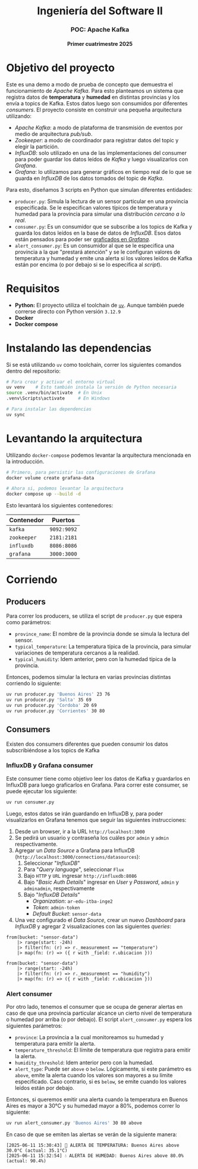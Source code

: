 <h1 align="center">Ingeniería del Software II</h1>
<h3 align="center">POC: Apache Kafka</h3>
<h4 align="center">Primer cuatrimestre 2025</h4>

# Objetivo del proyecto

Este es una demo a modo de prueba de concepto que demuestra el funcionamiento de
_Apache Kafka_. Para esto planteamos un sistema que registra datos de
**temperatura** y **humedad** en distintas provincias y los envía a topics de
Kafka. Estos datos luego son consumidos por diferentes _consumers_. El proyecto
consiste en construir una pequeña arquitectura utilizando:

* _Apache Kafka_: a modo de plataforma de transmisión de eventos por medio de
arquitectura _pub/sub_.
* _Zookeeper_: a modo de coordinador para registrar datos del topic y elegir la
partición.
* _InfluxDB_: solo utilizado en una de las implementaciones del consumer para
poder guardar los datos leídos de _Kafka_ y luego visualizarlos con _Grafana_.
* _Grafana_: lo utilizamos para generar gráficos en tiempo real de lo que se
guarda en _InfluxDB_ de los datos tomados del topic de _Kafka_.

Para esto, diseñamos 3 scripts en Python que simulan diferentes entidades:

* `producer.py`: Simula la lectura de un sensor particular en una provincia
especificada. Se le especifican valores típicos de temperatura y humedad para la
provincia para simular una distribución _cercano a lo real_.
* `consumer.py`: Es un consumidor que se subscribe a los topics de Kafka y
guarda los datos leídos en la base de datos de _InfluxDB_. Esos datos están
pensados para poder ser [graficados en _Grafana_](#influxdb-y-grafana-consumer).
* `alert_consumer.py`: Es un consumidor al que se le especifica una provincia a
la que "prestará atención" y se le configuran valores de temperatura y humedad
y emite una alerta si los valores leídos de Kafka están por encima (o por
debajo si se lo especifica al _script_).

# Requisitos

* **Python:** El proyecto utiliza el toolchain de
[`uv`](https://docs.astral.sh/uv/getting-started/installation/). Aunque también
puede correrse directo con Python versión `3.12.9`
* **Docker**
* **Docker compose**

# Instalando las dependencias

Si se está utilizando `uv` como toolchain, correr los siguientes comandos dentro
del repositorio:

```bash
# Para crear y activar el entorno virtual
uv venv    # Esto también instala la versión de Python necesaria
source .venv/bin/activate  # En Unix
.venv\Scripts\activate     # En Windows

# Para instalar las dependencias
uv sync
```

# Levantando la arquitectura

Utilizando `docker-compose` podemos levantar la arquitectura mencionada en la
introducción.

```bash
# Primero, para persistir las configuraciones de Grafana
docker volume create grafana-data

# Ahora si, podemos levantar la arquitectura
docker compose up --build -d
```

Esto levantará los siguientes contenedores:

| Contenedor | Puertos |
| --- | --- |
| `kafka` | `9092:9092` |
| `zookeeper` | `2181:2181` |
| `influxdb` | `8086:8086` |
| `grafana` | `3000:3000` |

# Corriendo

## Producers

Para correr los producers, se utiliza el script de `producer.py` que espera como
parámetros:

* `province_name`: El nombre de la provincia donde se simula la lectura del
sensor.
* `typical_temperature`: La temperatura típica de la provincia, para simular
variaciones de temperatura cercanos a la realidad.
* `typical_humidity`: Idem anterior, pero con la humedad típica de la provincia.

Entonces, podemos simular la lectura en varias provincias distintas corriendo lo
siguiente:

```bash
uv run producer.py 'Buenos Aires' 23 76
uv run producer.py 'Salta' 35 69
uv run producer.py 'Cordoba' 20 69
uv run producer.py 'Corrientes' 30 80
```

## Consumers

Existen dos consumers diferentes que pueden consumir los datos subscribiéndose a
los topics de Kafka

### InfluxDB y Grafana consumer

Este consumer tiene como objetivo leer los datos de Kafka y guardarlos en
InfluxDB para luego graficarlos en Grafana. Para correr este consumer, se puede
ejecutar los siguiente:

```bash
uv run consumer.py
```

Luego, estos datos se irán guardando en InfluxDB y, para poder visualizarlos en
Grafana tenemos que seguir las siguientes instrucciones:

1. Desde un browser, ir a la URL `http://localhost:3000`
2. Se pedirá un usuario y contraseña los cuáles por `admin` y `admin`
respectivamente.
3. Agregar un _Data Source_ a Grafana para InfluxDB (`http://localhost:3000/connections/datasources`):
    1. Seleccionar "_InfluxDB_"
    2. Para "_Query language_", seleccionar `Flux`
    3. Bajo `HTTP` y `URL` ingresar `http://influxdb:8086`
    4. Bajo "_Basic Auth Details_" ingresar en _User_ y _Password_, `admin` y
       `adminadmin`, respectivamente
    5. Bajo "_InfluxDB Details_"
       * _Organization_: `ar-edu-itba-inge2`
       * _Token_: `admin-token`
       * _Default Bucket_: `sensor-data`
4. Una vez configurado el _Data Source_, crear un nuevo _Dashboard_ para
   _InfluxDB_ y agregar 2 visualizaciones con las siguientes _queries_:

```flux
from(bucket: "sensor-data")
    |> range(start: -24h)
    |> filter(fn: (r) => r._measurement == "temperature")
    |> map(fn: (r) => ({ r with _field: r.ubicacion }))
```

```flux
from(bucket: "sensor-data")
    |> range(start: -24h)
    |> filter(fn: (r) => r._measurement == "humidity")
    |> map(fn: (r) => ({ r with _field: r.ubicacion }))
```

### Alert consumer

Por otro lado, tenemos el consumer que se ocupa de generar alertas en caso de
que una provincia particular alcance un cierto nivel de temperatura o humedad
por arriba (o por debajo). El script `alert_consumer.py` espera los siguientes
parámetros:

* `province`: La provincia a la cual monitoreamos su humedad y temperatura para
emitir la alerta.
* `temperature_threshold`: El límite de temperatura que registra para emitir la
alerta.
* `humidity_threshold`: Idem anterior pero con la humedad.
* `alert_type`: Puede ser `above` o `below`. Lógicamente, si este parámetro es
`above`, emite la alerta cuando los valores son mayores a su límite
especificado. Caso contrario, si es `below`, se emite cuando los valores leídos
están por debajo.

Entonces, si queremos emitir una alerta cuando la temperatura en Buenos Aires es
mayor a 30°C y su humedad mayor a 80%, podemos correr lo siguiente:

```bash
uv run alert_consumer.py 'Buenos Aires' 30 80 above
```

En caso de que se emiten las alertas se verán de la siguiente manera:

```
[2025-06-11 15:30:43] 🚨 ALERTA DE TEMPERATURA: Buenos Aires above 30.0°C (actual: 35.1°C)
[2025-06-11 15:32:54] 💧 ALERTA DE HUMEDAD: Buenos Aires above 80.0% (actual: 90.4%)
```
